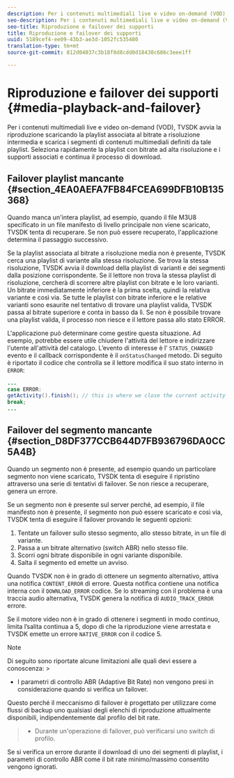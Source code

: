 ```yaml
---
description: Per i contenuti multimediali live e video on-demand (VOD), TVSDK avvia la riproduzione scaricando la playlist associata al bitrate a risoluzione intermedia e scarica i segmenti di contenuti multimediali definiti da tale playlist. Seleziona rapidamente la playlist con bitrate ad alta risoluzione e i supporti associati e continua il processo di download.
seo-description: Per i contenuti multimediali live e video on-demand (VOD), TVSDK avvia la riproduzione scaricando la playlist associata al bitrate a risoluzione intermedia e scarica i segmenti di contenuti multimediali definiti da tale playlist. Seleziona rapidamente la playlist con bitrate ad alta risoluzione e i supporti associati e continua il processo di download.
seo-title: Riproduzione e failover dei supporti
title: Riproduzione e failover dei supporti
uuid: 5189cef4-ee09-43b3-ae3d-1052fc535480
translation-type: tm+mt
source-git-commit: 812d04037c3b18f8d8cdd0d18430c686c3eee1ff

---
```



# Riproduzione e failover dei supporti {#media-playback-and-failover}

Per i contenuti multimediali live e video on-demand (VOD), TVSDK avvia la riproduzione scaricando la playlist associata al bitrate a risoluzione intermedia e scarica i segmenti di contenuti multimediali definiti da tale playlist. Seleziona rapidamente la playlist con bitrate ad alta risoluzione e i supporti associati e continua il processo di download.

## Failover playlist mancante {#section_4EA0AEFA7FB84FCEA699DFB10B135368}

Quando manca un&#39;intera playlist, ad esempio, quando il file M3U8 specificato in un file manifesto di livello principale non viene scaricato, TVSDK tenta di recuperare. Se non può essere recuperato, l&#39;applicazione determina il passaggio successivo.

Se la playlist associata al bitrate a risoluzione media non è presente, TVSDK cerca una playlist di variante alla stessa risoluzione. Se trova la stessa risoluzione, TVSDK avvia il download della playlist di varianti e dei segmenti dalla posizione corrispondente. Se il lettore non trova la stessa playlist di risoluzione, cercherà di scorrere altre playlist con bitrate e le loro varianti. Un bitrate immediatamente inferiore è la prima scelta, quindi la relativa variante e così via. Se tutte le playlist con bitrate inferiore e le relative varianti sono esaurite nel tentativo di trovare una playlist valida, TVSDK passa al bitrate superiore e conta in basso da lì. Se non è possibile trovare una playlist valida, il processo non riesce e il lettore passa allo stato ERROR.

L&#39;applicazione può determinare come gestire questa situazione. Ad esempio, potrebbe essere utile chiudere l&#39;attività del lettore e indirizzare l&#39;utente all&#39;attività del catalogo. L’evento di interesse è l’ `STATUS_CHANGED` evento e il callback corrispondente è il `onStatusChanged` metodo. Di seguito è riportato il codice che controlla se il lettore modifica il suo stato interno in `ERROR`:

```java
... 
case ERROR: 
getActivity().finish(); // this is where we close the current activity (the Player activity) 
break; 
...
```

## Failover del segmento mancante {#section_D8DF377CCB644D7FB936796DA0CC5A4B}

Quando un segmento non è presente, ad esempio quando un particolare segmento non viene scaricato, TVSDK tenta di eseguire il ripristino attraverso una serie di tentativi di failover. Se non riesce a recuperare, genera un errore.

Se un segmento non è presente sul server perché, ad esempio, il file manifesto non è presente, il segmento non può essere scaricato e così via, TVSDK tenta di eseguire il failover provando le seguenti opzioni:

1. Tentate un failover sullo stesso segmento, allo stesso bitrate, in un file di variante.
1. Passa a un bitrate alternativo (switch ABR) nello stesso file.
1. Scorri ogni bitrate disponibile in ogni variante disponibile.
1. Salta il segmento ed emette un avviso.

Quando TVSDK non è in grado di ottenere un segmento alternativo, attiva una notifica `CONTENT_ERROR` di errore. Questa notifica contiene una notifica interna con il `DOWNLOAD_ERROR` codice. Se lo streaming con il problema è una traccia audio alternativa, TVSDK genera la notifica di `AUDIO_TRACK_ERROR` errore.

Se il motore video non è in grado di ottenere i segmenti in modo continuo, limita l’salita continua a 5, dopo di che la riproduzione viene arrestata e TVSDK emette un errore `NATIVE_ERROR` con il codice 5.

>[!NOTE]
>
>Di seguito sono riportate alcune limitazioni alle quali devi essere a conoscenza: >
>* I parametri di controllo ABR (Adaptive Bit Rate) non vengono presi in considerazione quando si verifica un failover.
>
>  
Questo perché il meccanismo di failover è progettato per utilizzare come flussi di backup uno qualsiasi degli elenchi di riproduzione attualmente disponibili, indipendentemente dal profilo del bit rate.
>* Durante un&#39;operazione di failover, può verificarsi uno switch di profilo.
>
>  
Se si verifica un errore durante il download di uno dei segmenti di playlist, i parametri di controllo ABR come il bit rate minimo/massimo consentito vengono ignorati.


